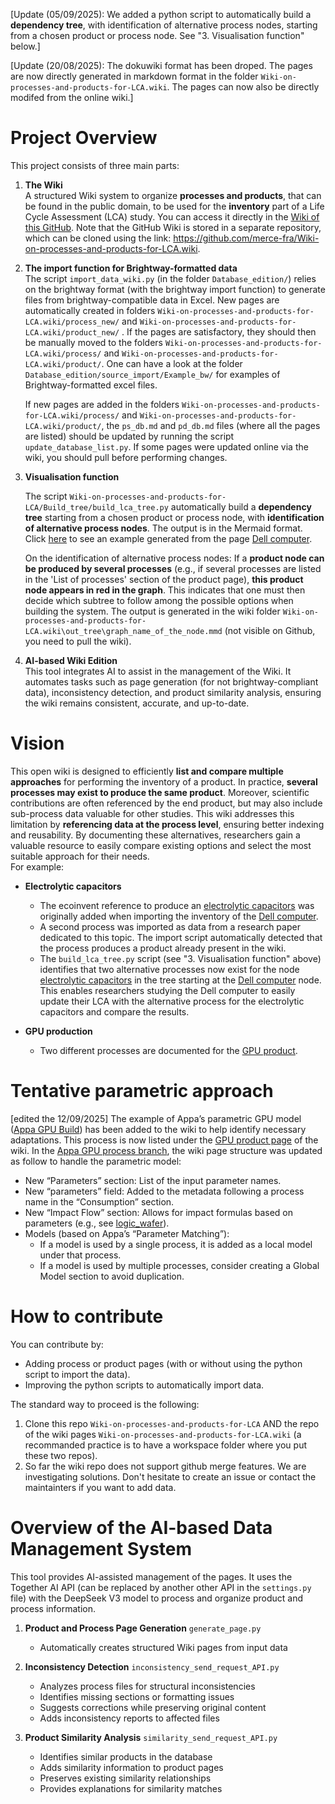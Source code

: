 [Update (05/09/2025): We added a python script to automatically build a **dependency tree**, with identification of alternative process nodes, starting from a chosen product or process node. See "3. Visualisation function" below.]

[Update (20/08/2025): The dokuwiki format has been droped. The pages are now directly generated in markdown format in the folder `Wiki-on-processes-and-products-for-LCA.wiki`. The pages can now also be directly modifed from the online wiki.]

# Project Overview

This project consists of three main parts:

1. **The Wiki**  
   A structured Wiki system to organize **processes and products**, that can be found in the public domain, to be used for the **inventory** part of a Life Cycle Assessment (LCA) study.
   You can access it directly in the [Wiki of this GitHub](https://github.com/merce-fra/Wiki-on-processes-and-products-for-LCA/wiki). Note that the GitHub Wiki is stored in a separate repository, which can be cloned using the link: https://github.com/merce-fra/Wiki-on-processes-and-products-for-LCA.wiki.


2. **The import function for Brightway-formatted data**  
   The script `import_data_wiki.py` (in the folder `Database_edition/`) relies on the brightway format (with the brightway import function) to generate files from brightway-compatible data in Excel. New pages are automatically created in folders `Wiki-on-processes-and-products-for-LCA.wiki/process_new/` and `Wiki-on-processes-and-products-for-LCA.wiki/product_new/` . If the pages are satisfactory, they should then be manually moved to the folders `Wiki-on-processes-and-products-for-LCA.wiki/process/` and `Wiki-on-processes-and-products-for-LCA.wiki/product/`. One can have a look at the folder `Database_edition/source_import/Example_bw/` for examples of Brightway-formatted excel files.

   If new pages are added in the folders `Wiki-on-processes-and-products-for-LCA.wiki/process/` and `Wiki-on-processes-and-products-for-LCA.wiki/product/`, the `ps_db.md` and `pd_db.md` files (where all the pages are listed) should be updated by running the script `update_database_list.py`. If some pages were updated online via the wiki, you should pull before performing changes.

3. **Visualisation function**

   The script `Wiki-on-processes-and-products-for-LCA/Build_tree/build_lca_tree.py` automatically build a **dependency tree** starting from a chosen product or process node, with **identification of alternative process nodes**. The output is in the Mermaid format. Click [here](./graph_pd_dell_3620_computer.png) to see an example generated from the page [Dell computer](https://github.com/merce-fra/Wiki-on-processes-and-products-for-LCA/wiki/pd_dell_3620_computer). 
   
   On the identification of alternative process nodes: If a **product node can be produced by several processes** (e.g., if several processes are listed in the 'List of processes' section of the product page), **this product node appears in red in the graph**. This indicates that one must then decide which subtree to follow among the possible options when building the system. The output is generated in the wiki folder `Wiki-on-processes-and-products-for-LCA.wiki\out_tree\graph_name_of_the_node.mmd` (not visible on Github, you need to pull the wiki).

4. **AI-based Wiki Edition**  
   This tool integrates AI to assist in the management of the Wiki. It automates tasks such as page generation (for not brightway-compliant data), inconsistency detection, and product similarity analysis, ensuring the wiki remains consistent, accurate, and up-to-date.

# Vision

This open wiki is designed to efficiently **list and compare multiple approaches** for performing the inventory of a product. In practice, **several processes may exist to produce the same product**. Moreover, scientific contributions are often referenced by the end product, but may also include sub-process data valuable for other studies. This wiki addresses this limitation by **referencing data at the process level**, ensuring better indexing and reusability.   By documenting these alternatives, researchers gain a valuable resource to easily compare existing options and select the most suitable approach for their needs.  
For example:

- **Electrolytic capacitors**  
  - The ecoinvent reference to produce an [electrolytic capacitors](https://github.com/merce-fra/Wiki-on-processes-and-products-for-LCA/wiki/pd_electrolytic_capacitors) was originally added when importing the inventory of the [Dell computer](https://github.com/merce-fra/Wiki-on-processes-and-products-for-LCA/wiki/pd_dell_3620_computer).  
  - A second process was imported as data from a research paper dedicated to this topic. The import script automatically detected that the process produces a product already present in the wiki.  
  - The `build_lca_tree.py` script (see "3. Visualisation function" above) identifies that two alternative processes now exist for the node [electrolytic capacitors](https://github.com/merce-fra/Wiki-on-processes-and-products-for-LCA/wiki/pd_electrolytic_capacitors) in the tree starting at the [Dell computer](https://github.com/merce-fra/Wiki-on-processes-and-products-for-LCA/wiki/pd_dell_3620_computer) node. This enables researchers studying the Dell computer to easily update their LCA with the alternative process for the electrolytic capacitors and compare the results.

- **GPU production**  
  - Two different processes are documented for the [GPU product](https://github.com/merce-fra/Wiki-on-processes-and-products-for-LCA/wiki/pd_gpu).  



# Tentative parametric approach 

[edited the 12/09/2025] The example of Appa’s parametric GPU model ([Appa GPU Build](https://appalca.github.io/in_depth/appa_build_in_depth.html)) has been added to the wiki to help identify necessary adaptations. This process is now listed under the [GPU product page](https://github.com/merce-fra/Wiki-on-processes-and-products-for-LCA/wiki/pd_gpu) of the wiki. In the [Appa GPU process branch](https://github.com/merce-fra/Wiki-on-processes-and-products-for-LCA/wiki/ps_nvidia_ai_gpu_chip_parameter_appa), the wiki page structure was updated as follow to handle the parametric model:
-	New “Parameters” section: List of the input parameter names.
-	New “parameters” field: Added to the metadata following a process name in the “Consumption” section.
-	New “Impact Flow” section: Allows for impact formulas based on parameters (e.g., see [logic_wafer](https://github.com/merce-fra/Wiki-on-processes-and-products-for-LCA/wiki/ps_logic_wafer_manufacturing)).
- Models (based on Appa’s “Parameter Matching”):
   -  If a model is used by a single process, it is added as a local model under that process.
   -	If a model is used by multiple processes, consider creating a Global Model section to avoid duplication.


# How to contribute

You can contribute by:
- Adding process or product pages (with or without using the python script to import the data).
- Improving the python scripts to automatically import data.

The standard way to proceed is the following:
1. Clone this repo `Wiki-on-processes-and-products-for-LCA` AND the repo of the wiki pages `Wiki-on-processes-and-products-for-LCA.wiki` (a recommanded practice is to have a workspace folder where you put these two repos).
2. So far the wiki repo does not support github merge features. We are investigating solutions. Don't hesitate to create an issue or contact the maintainters if you want to add data.


# Overview of the AI-based Data Management System

This tool provides AI-assisted management of the pages. It uses the Together AI API (can be replaced by another other API in the `settings.py` file) with the DeepSeek V3 model to process and organize product and process information.

1. **Product and Process Page Generation** `generate_page.py`
   - Automatically creates structured Wiki pages from input data

2. **Inconsistency Detection** `inconsistency_send_request_API.py`
   - Analyzes process files for structural inconsistencies
   - Identifies missing sections or formatting issues
   - Suggests corrections while preserving original content
   - Adds inconsistency reports to affected files

3. **Product Similarity Analysis** `similarity_send_request_API.py`
   - Identifies similar products in the database
   - Adds similarity information to product pages
   - Preserves existing similarity relationships
   - Provides explanations for similarity matches

